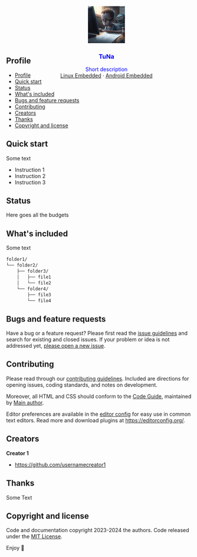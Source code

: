 <div style="background-image: url('./images/logo.jpg'); background-size: cover; height: 100px; width: 100%; padding: 20px; color: blue; text-align: center;" >
  <p align="center">
    <a href="https://example.com/">
      <img src="./images/logo.jpg" alt="code" width=100 height=100>
    </a>
    <h3 align="center">TuNa</h3>
    <p align="center">
      Short description
      <br>
      <a href="https://reponame/issues/new?template=bug.md">Linux Embedded</a>
      ·
      <a href="https://reponame/issues/new?template=feature.md&labels=feature">Android Embedded</a>
    </p>
  </p>
</div>

## Profile

- [Profile](#profile)
- [Quick start](#quick-start)
- [Status](#status)
- [What's included](#whats-included)
- [Bugs and feature requests](#bugs-and-feature-requests)
- [Contributing](#contributing)
- [Creators](#creators)
- [Thanks](#thanks)
- [Copyright and license](#copyright-and-license)


## Quick start

Some text

- Instruction 1
- Instruction 2
- Instruction 3

## Status

Here goes all the budgets

## What's included

Some text

```text
folder1/
└── folder2/
    ├── folder3/
    │   ├── file1
    │   └── file2
    └── folder4/
        ├── file3
        └── file4
```

## Bugs and feature requests

Have a bug or a feature request? Please first read the [issue guidelines](https://reponame/blob/master/CONTRIBUTING.md) and search for existing and closed issues. If your problem or idea is not addressed yet, [please open a new issue](https://reponame/issues/new).

## Contributing

Please read through our [contributing guidelines](https://reponame/blob/master/CONTRIBUTING.md). Included are directions for opening issues, coding standards, and notes on development.

Moreover, all HTML and CSS should conform to the [Code Guide](https://github.com/mdo/code-guide), maintained by [Main author](https://github.com/usernamemainauthor).

Editor preferences are available in the [editor config](https://reponame/blob/master/.editorconfig) for easy use in common text editors. Read more and download plugins at <https://editorconfig.org/>.

## Creators

**Creator 1**

- <https://github.com/usernamecreator1>

## Thanks

Some Text

## Copyright and license

Code and documentation copyright 2023-2024 the authors. Code released under the [MIT License](https://reponame/blob/master/LICENSE).

Enjoy :metal:
